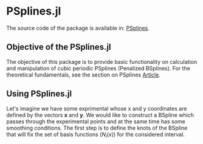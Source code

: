 # PSplines.jl

The source code of the package is available in: [PSplines](https://github.com/victorjesusamoresmedianero/PSplines.jl).

## Objective of the PSplines.jl
The objective of this package is to provide basic functionality on calculation and manipulation of cubic periodic PSplines (Penalized BSplines). For the theoretical fundamentals, see the section on PSplines [Article](https://www.sciencedirect.com/science/article/pii/S0965997818310779).

## Using PSplines.jl
Let's imagine we have some exprimental whose x and y coordinates are defined by the vectors $\bm{x}$ and $\bm{y}$. We would like to construct a BSpline which passes through the experimental points and at the same time has some smoothing conditions. The first step is to define the knots of the BSpline that will fix the set of basis functions ($N_i\left(x\right)$) for the considered interval.